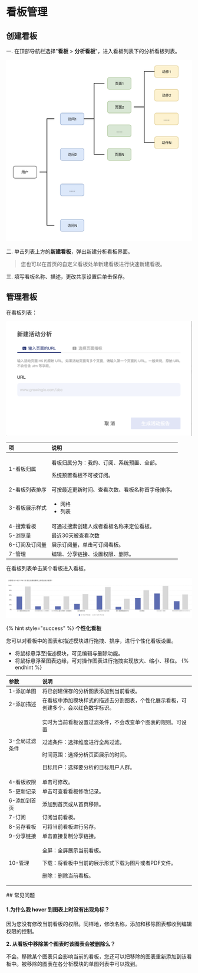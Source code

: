 # 看板管理

## 创建看板

一. 在顶部导航栏选择"**看板** &gt; **分析看板**"，进入看板列表下的分析看板列表。

![](../../.gitbook/assets/image%20%28186%29.png)

二. 单击列表上方的**新建看板**，弹出新建分析看板界面。

> 您也可以在首页的自定义看板处单新建看板进行快速新建看板。

三. 填写看板名称、描述，更改共享设置后单击保存。

## 管理看板 <a id="2-gong-neng-shuo-ming"></a>

在看板列表：

![](../../.gitbook/assets/image%20%2858%29.png)

<table>
  <thead>
    <tr>
      <th style="text-align:left">&#x9879;</th>
      <th style="text-align:left">&#x8BF4;&#x660E;</th>
    </tr>
  </thead>
  <tbody>
    <tr>
      <td style="text-align:left">1-&#x770B;&#x677F;&#x5F52;&#x5C5E;</td>
      <td style="text-align:left">
        <p>&#x770B;&#x677F;&#x5F52;&#x5C5E;&#x5206;&#x4E3A;&#xFF1A;&#x6211;&#x7684;&#x3001;&#x8BA2;&#x9605;&#x3001;&#x7CFB;&#x7EDF;&#x9884;&#x7F6E;&#x3001;&#x5168;&#x90E8;&#x3002;</p>
        <p>&#x7CFB;&#x7EDF;&#x9884;&#x7F6E;&#x770B;&#x677F;&#x4E0D;&#x53EF;&#x88AB;&#x8BA2;&#x9605;&#x3002;</p>
      </td>
    </tr>
    <tr>
      <td style="text-align:left">2-&#x770B;&#x677F;&#x5217;&#x8868;&#x6392;&#x5E8F;</td>
      <td style="text-align:left">&#x53EF;&#x6309;&#x6700;&#x8FD1;&#x66F4;&#x65B0;&#x65F6;&#x95F4;&#x3001;&#x67E5;&#x770B;&#x6B21;&#x6570;&#x3001;&#x770B;&#x677F;&#x540D;&#x79F0;&#x9996;&#x5B57;&#x6BCD;&#x6392;&#x5E8F;&#x3002;</td>
    </tr>
    <tr>
      <td style="text-align:left">3-&#x770B;&#x677F;&#x5C55;&#x793A;&#x6837;&#x5F0F;</td>
      <td style="text-align:left">
        <ul>
          <li>&#x7F51;&#x683C;</li>
          <li>&#x5217;&#x8868;</li>
        </ul>
      </td>
    </tr>
    <tr>
      <td style="text-align:left">4-&#x641C;&#x7D22;&#x770B;&#x677F;</td>
      <td style="text-align:left">&#x53EF;&#x901A;&#x8FC7;&#x641C;&#x7D22;&#x521B;&#x5EFA;&#x4EBA;&#x6216;&#x8005;&#x770B;&#x677F;&#x540D;&#x79F0;&#x6765;&#x5B9A;&#x4F4D;&#x770B;&#x677F;&#x3002;</td>
    </tr>
    <tr>
      <td style="text-align:left">5-&#x6D4F;&#x89C8;&#x91CF;</td>
      <td style="text-align:left">&#x6700;&#x8FD1;30&#x5929;&#x88AB;&#x67E5;&#x770B;&#x6B21;&#x6570;</td>
    </tr>
    <tr>
      <td style="text-align:left">6-&#x8BA2;&#x9605;&#x53CA;&#x8BA2;&#x9605;&#x91CF;</td>
      <td style="text-align:left">&#x5C55;&#x793A;&#x8BA2;&#x9605;&#x91CF;&#xFF0C;&#x5355;&#x51FB;&#x53EF;&#x8BA2;&#x9605;&#x770B;&#x677F;&#x3002;</td>
    </tr>
    <tr>
      <td style="text-align:left">7-&#x7BA1;&#x7406;</td>
      <td style="text-align:left">&#x7F16;&#x8F91;&#x3001;&#x5206;&#x4EAB;&#x94FE;&#x63A5;&#x3001;&#x8BBE;&#x7F6E;&#x6743;&#x9650;&#x3001;&#x5220;&#x9664;&#x3002;</td>
    </tr>
  </tbody>
</table>在看板列表单击某个看板进入看板。

![](../../.gitbook/assets/image%20%28115%29.png)

{% hint style="success" %}
**个性化看板**

您可以对看板中的图表和描述模块进行拖拽、排序，进行个性化看板设置。

* 将鼠标悬浮至描述模块，可见编辑与删除功能。
* 将鼠标悬浮至图表边缘，可对操作图表进行拖拽实现放大、缩小、移位。
{% endhint %}

<table>
  <thead>
    <tr>
      <th style="text-align:left">&#x53C2;&#x6570;</th>
      <th style="text-align:left">&#x8BF4;&#x660E;</th>
    </tr>
  </thead>
  <tbody>
    <tr>
      <td style="text-align:left">1-&#x6DFB;&#x52A0;&#x5355;&#x56FE;</td>
      <td style="text-align:left">&#x5C06;&#x5DF2;&#x521B;&#x5EFA;&#x4FDD;&#x5B58;&#x7684;&#x5206;&#x6790;&#x56FE;&#x8868;&#x6DFB;&#x52A0;&#x5230;&#x5F53;&#x524D;&#x770B;&#x677F;&#x3002;</td>
    </tr>
    <tr>
      <td style="text-align:left">2-&#x6DFB;&#x52A0;&#x63CF;&#x8FF0;</td>
      <td style="text-align:left">&#x5728;&#x770B;&#x677F;&#x4E2D;&#x6DFB;&#x52A0;&#x6A21;&#x5757;&#x6837;&#x5F0F;&#x7684;&#x63CF;&#x8FF0;&#x53BB;&#x5206;&#x5272;&#x56FE;&#x8868;&#xFF0C;&#x4E2A;&#x6027;&#x5316;&#x5C55;&#x793A;&#x770B;&#x677F;&#xFF0C;&#x53EF;&#x521B;&#x5EFA;&#x591A;&#x4E2A;&#xFF0C;&#x4F1A;&#x4EE5;&#x7EA2;&#x8272;&#x6570;&#x5B57;&#x6807;&#x8BC6;&#x3002;</td>
    </tr>
    <tr>
      <td style="text-align:left">3-&#x5168;&#x5C40;&#x8FC7;&#x6EE4;&#x6761;&#x4EF6;</td>
      <td style="text-align:left">
        <p>&#x5B9E;&#x65F6;&#x4E3A;&#x5F53;&#x524D;&#x770B;&#x677F;&#x8BBE;&#x7F6E;&#x8FC7;&#x6EE4;&#x6761;&#x4EF6;&#xFF0C;&#x4E0D;&#x4F1A;&#x6539;&#x53D8;&#x5355;&#x4E2A;&#x56FE;&#x8868;&#x7684;&#x89C4;&#x5219;&#x3002;&#x53EF;&#x8BBE;&#x7F6E;</p>
        <p>&#x8FC7;&#x6EE4;&#x6761;&#x4EF6;&#xFF1A;&#x9009;&#x62E9;&#x7EF4;&#x5EA6;&#x8FDB;&#x884C;&#x5168;&#x5C40;&#x8FC7;&#x6EE4;&#x3002;</p>
        <p>&#x65F6;&#x95F4;&#x8303;&#x56F4;&#xFF1A;&#x9009;&#x62E9;&#x5206;&#x6790;&#x9875;&#x9762;&#x5C55;&#x793A;&#x7684;&#x65F6;&#x95F4;&#x3002;</p>
        <p>&#x76EE;&#x6807;&#x7528;&#x6237;&#xFF1A;&#x9009;&#x62E9;&#x8981;&#x5206;&#x6790;&#x7684;&#x76EE;&#x6807;&#x7528;&#x6237;&#x4EBA;&#x7FA4;&#x3002;</p>
      </td>
    </tr>
    <tr>
      <td style="text-align:left">4-&#x770B;&#x677F;&#x6743;&#x9650;</td>
      <td style="text-align:left">&#x5355;&#x51FB;&#x53EF;&#x4FEE;&#x6539;&#x3002;</td>
    </tr>
    <tr>
      <td style="text-align:left">5-&#x66F4;&#x65B0;&#x8BB0;&#x5F55;</td>
      <td style="text-align:left">&#x5355;&#x51FB;&#x53EF;&#x67E5;&#x770B;&#x770B;&#x677F;&#x4FEE;&#x6539;&#x8BB0;&#x5F55;&#x3002;</td>
    </tr>
    <tr>
      <td style="text-align:left">6-&#x6DFB;&#x52A0;&#x5230;&#x9996;&#x9875;</td>
      <td style="text-align:left">&#x6DFB;&#x52A0;&#x5230;&#x9996;&#x9875;&#x6216;&#x4ECE;&#x9996;&#x9875;&#x79FB;&#x9664;&#x3002;</td>
    </tr>
    <tr>
      <td style="text-align:left">7-&#x8BA2;&#x9605;</td>
      <td style="text-align:left">&#x8BA2;&#x9605;&#x5F53;&#x524D;&#x770B;&#x677F;&#x3002;</td>
    </tr>
    <tr>
      <td style="text-align:left">8-&#x53E6;&#x5B58;&#x770B;&#x677F;</td>
      <td style="text-align:left">&#x53EF;&#x5C06;&#x5F53;&#x524D;&#x770B;&#x677F;&#x8FDB;&#x884C;&#x53E6;&#x5B58;&#x3002;</td>
    </tr>
    <tr>
      <td style="text-align:left">9-&#x5206;&#x4EAB;&#x94FE;&#x63A5;</td>
      <td style="text-align:left">&#x5355;&#x51FB;&#x76F4;&#x63A5;&#x590D;&#x5236;&#x5206;&#x4EAB;&#x94FE;&#x63A5;&#x3002;</td>
    </tr>
    <tr>
      <td style="text-align:left">10-&#x7BA1;&#x7406;</td>
      <td style="text-align:left">
        <p>&#x5168;&#x5C4F;&#xFF1A;&#x5168;&#x5C4F;&#x5C55;&#x793A;&#x5F53;&#x524D;&#x770B;&#x677F;&#x3002;</p>
        <p>&#x4E0B;&#x8F7D;&#xFF1A;&#x5C06;&#x770B;&#x677F;&#x4E2D;&#x5F53;&#x524D;&#x7684;&#x5C55;&#x793A;&#x5F62;&#x5F0F;&#x4E0B;&#x8F7D;&#x4E3A;&#x56FE;&#x7247;&#x6216;&#x8005;PDF&#x6587;&#x4EF6;&#x3002;</p>
        <p>&#x5220;&#x9664;&#xFF1A;&#x5220;&#x9664;&#x5F53;&#x524D;&#x770B;&#x677F;&#x3002;</p>
      </td>
    </tr>
  </tbody>
</table>## 常见问题 <a id="3-chang-jian-wen-ti"></a>

#### **1.为什么我 hover 到图表上时没有出现角标？** <a id="1-wei-shi-mo-wo-hover-dao-tu-biao-shang-shi-mei-you-chu-xian-jiao-biao"></a>

因为您没有修改当前看板的权限。同样地，修改名称，添加和移除图表都收到编辑权限的控制。

**2. 从看板中移除某个图表时该图表会被删除么？**

不会。移除某个图表只会影响当前的看板，您还可以把移除的图表重新添加到该看板中。被移除的图表在各分析模块的单图列表中可以找到。

